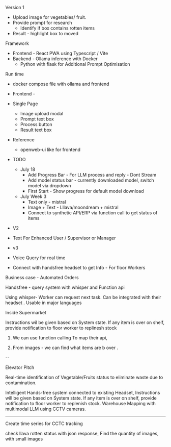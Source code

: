 Version 1

- Upload image for vegetables/ fruit.
- Provide prompt for research
	- Identify if box contains rotten items
- Result - highlight box to moved


Framework

- Frontend - React PWA using Typescript / Vite
- Backend - Ollama inference with Docker 
  - Python with flask for Additional Prompt Optimisation

Run time 
 - docker compose file with ollama and frontend
	

- Frontend - 

- Single Page
  - Image upload modal
  - Prompt text box
  - Process button
  - Result text box


- Reference
  - openweb-ui like for frontend


- TODO
  - July 18
    - Add Progress Bar - For LLM process and reply - Dont Stream
    - Add model status bar - currently downloaded model, switch model via dropdown
    - First Start - Show progress for default model download
  - July Week 3
    - Text only - mistral
    - Image + Text - Lllava/moondream + mistral
    - Connect to synthetic API/ERP via function call to get status of items
  
- V2
 - Text For Enhanced User / Supervisor or Manager

- v3 
 - Voice Query for real time
 - Connect with handsfree headset to get Info - For floor Workers


Business case - 
Automated Orders 

Handsfree - query system with whisper and Function api

Using whisper- 
Worker can request next task.  Can be integrated with their headset . 
Usable in major languages

Inside Supermarket 

Instructions wil be given based on System state. 
If any item is over on shelf, provide notification to floor worker to replinesh stock


1. We can use function calling
To map their api, 

2. From images - we can find what items are b over .


-- 

Elevator Pitch

Real-time identification of Vegetable/Fruits status to eliminate waste due to contamination.  

Intelligent Hands-free system connected to existing Headset, Instructions will be given based on System state. If any item is over on shelf, provide notification to floor worker to replenish stock.
Warehouse Mapping with multimodal LLM using CCTV cameras.

---

Create time series for CCTC tracking

check llava rotten status with json response, 
Find the quantity of images, with small images
